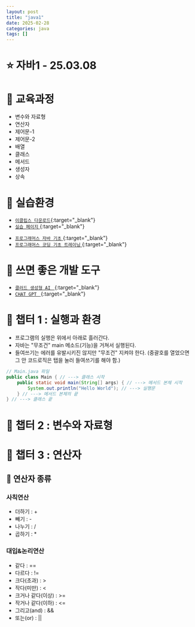 ```yaml
---
layout: post
title: "java1"
date: 2025-02-28
categories: java
tags: []
---
```


<!-- https://postimages.org/  -->
# ⭐️ 자바1 - 25.03.08

# 📌 교육과정
- 변수와 자료형
- 연산자
- 제어문-1 
- 제어문-2
- 배열
- 클래스
- 메서드
- 생성자
- 상속


<!-- - 다형성과 타입 변환
- 추상 클래스와 인터페이스
- 내부 클래스
- 예외 처리 -->

# 📌 실습환경

- [`이클립스 다운로드`](https://www.eclipse.org/downloads/){:target="_blank"}
- [`실습 페이지` ](https://www.onlinegdb.com/online_java_compiler){:target="_blank"}
<!-- - [`실습 페이지2` ](https://replit.com/~){:target="_blank"} -->
- [`프로그래머스 자바 기초` ](https://school.programmers.co.kr/learn/courses/5/5-%EB%AC%B4%EB%A3%8C-%EC%9E%90%EB%B0%94-%EC%9E%85%EB%AC%B8){:target="_blank"}
- [`프로그래머스 코딩 기초 트레이닝` ](https://school.programmers.co.kr/learn/challenges/training?order=acceptance_desc&page=1&languages=java){:target="_blank"}
<!-- - [`점프투 스프링부트` ](https://wikidocs.net/book/7601){:target="_blank"} -->


# 📌 쓰면 좋은 개발 도구
- [`클러드 생성형 AI ` ](https://claude.ai/new){:target="_blank"}
- [`CHAT GPT ` ](https://chatgpt.com/){:target="_blank"}


# 📌 챕터 1 : 실행과 환경
- 프로그램의 실행은 위에서 아래로 흘러간다.
- 자바는 "무조건" main 메소드(기능)을 거쳐서 실행된다.
- 들여쓰기는 에러를 유발시키진 않지만 "무조건" 지켜야 한다. (중괄호를 열었으면 그 안 코드로직은 탭을 눌러 들여쓰기를 해야 함.)
```java
// Main.java 파일
public class Main { // ---> 클래스 시작
	public static void main(String[] args) { // ---> 메서드 본체 시작
		System.out.println("Hello World"); // ---> 실행문
	} // ---> 메서드 본체의 끝
} // ---> 클래스 끝
```  

# 📌 챕터 2 : 변수와 자료형


# 📌 챕터 3 : 연산자
## 📢 연산자 종류  
### 사칙연산  
- 더하기 : +
- 빼기 : -
- 나누기 : /
- 곱하기 : *

### 대입&논리연산
- 같다 : ==
- 다르다 : !=
- 크다(초과) : >
- 작다(미만) : <
- 크거나 같다(이상) : >=
- 작거나 같다(이하) : <=
- 그리고(and) : &&
- 또는(or) : \|\|